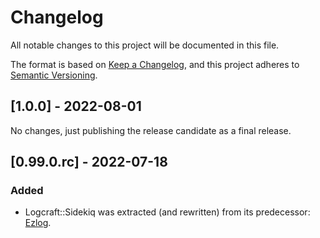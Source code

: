 # Changelog
All notable changes to this project will be documented in this file.

The format is based on [Keep a Changelog](https://keepachangelog.com/en/1.0.0/),
and this project adheres to [Semantic Versioning](https://semver.org/spec/v2.0.0.html).

## [1.0.0] - 2022-08-01

No changes, just publishing the release candidate as a final release.

## [0.99.0.rc] - 2022-07-18
### Added
- Logcraft::Sidekiq was extracted (and rewritten) from its predecessor: [Ezlog](https://github.com/emartech/ezlog).
